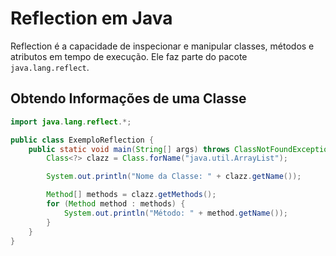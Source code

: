 # Reflection em Java

Reflection é a capacidade de inspecionar e manipular classes, métodos e atributos em tempo de execução. Ele faz parte do pacote `java.lang.reflect`.

## Obtendo Informações de uma Classe

```java
import java.lang.reflect.*;

public class ExemploReflection {
    public static void main(String[] args) throws ClassNotFoundException {
        Class<?> clazz = Class.forName("java.util.ArrayList");

        System.out.println("Nome da Classe: " + clazz.getName());

        Method[] methods = clazz.getMethods();
        for (Method method : methods) {
            System.out.println("Método: " + method.getName());
        }
    }
}
```

